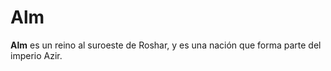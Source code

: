 # Alm

**Alm** es un reino al suroeste de Roshar, y es una nación que forma parte del imperio Azir. 
